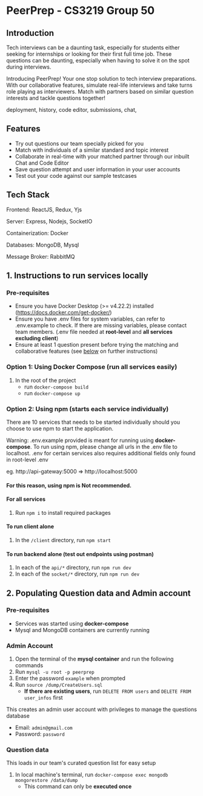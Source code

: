 # PeerPrep - CS3219 Group 50

## Introduction
Tech interviews can be a daunting task, especially for students either seeking for internships
or looking for their first full time job. These questions can be daunting, especially when having to solve it on the spot during interviews. 

Introducing PeerPrep! Your one stop solution to tech interview preparations. With our collaborative features, simulate real-life interviews and take turns role playing as interviewers. Match with
partners based on similar question interests and tackle questions together!

deployment, history, code editor, submissions, chat, 
## Features
- Try out questions our team specially picked for you
- Match with individuals of a similar standard and topic interest
- Collaborate in real-time with your matched partner through our inbuilt Chat and Code Editor 
- Save question attempt and user information in your user accounts
- Test out your code against our sample testcases

## Tech Stack
Frontend: ReactJS, Redux, Yjs

Server: Express, Nodejs, SocketIO

Containerization: Docker

Databases: MongoDB, Mysql

Message Broker: RabbitMQ

## 1. Instructions to run services locally

### Pre-requisites

- Ensure you have Docker Desktop (>= v4.22.2) installed (https://docs.docker.com/get-docker/)
- Ensure you have .env files for system variables, can refer to .env.example to check. If there are missing variables, please contact team members. (.env file needed at **root-level** and **all services excluding client**)
- Ensure at least 1 question present before trying the matching and collaborative features (see [below](#user-data) on further instructions)

### Option 1: Using Docker Compose (run all services easily)

1. In the root of the project
   - run `docker-compose build`
   - run `docker-compose up`

### Option 2: Using npm (starts each service individually)

There are 10 services that needs to be started individually should you choose to use npm to start the application.

Warning: .env.example provided is meant for running using **docker-compose**.
To run using npm, please change all urls in the .env file to localhost. .env for certain services also requires additional fields only found in root-level .env

eg. http://api-gateway:5000 => http://localhost:5000

#### For this reason, using npm is **Not recommended**.

#### For all services
1. Run `npm i` to install required packages
#### To run client alone
1. In the `/client` directory, run `npm start`

#### To run backend alone (test out endpoints using postman)
1. In each of the `api/*` directory, run `npm run dev`
2. In each of the `socket/*` directory, run `npm run dev`

## 2. Populating Question data and Admin account
### Pre-requisites
   - Services was started using **docker-compose**
   - Mysql and MongoDB containers are currently running

### Admin Account
1. Open the terminal of the **mysql container** and run the following commands
2. Run `mysql -u root -p peerprep`
3. Enter the password `example` when prompted
4. Run `source /dump/CreateUsers.sql` 
   - **If there are existing users**, run `DELETE FROM users` and `DELETE FROM user_infos` first

This creates an admin user account with privileges to manage the questions database
   - Email: `admin@gmail.com`
   - Password: `password`

### Question data
This loads in our team's curated question list for easy setup
1. In local machine's terminal, run `docker-compose exec mongodb mongorestore /data/dump`
   - This command can only be **executed once**